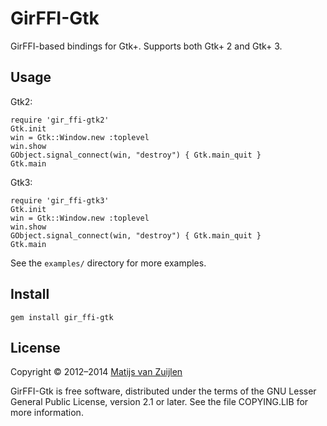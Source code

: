 # GirFFI-Gtk

GirFFI-based bindings for Gtk+. Supports both Gtk+ 2 and Gtk+ 3.

## Usage

Gtk2:

    require 'gir_ffi-gtk2'
    Gtk.init
    win = Gtk::Window.new :toplevel
    win.show
    GObject.signal_connect(win, "destroy") { Gtk.main_quit }
    Gtk.main

Gtk3:

    require 'gir_ffi-gtk3'
    Gtk.init
    win = Gtk::Window.new :toplevel
    win.show
    GObject.signal_connect(win, "destroy") { Gtk.main_quit }
    Gtk.main

See the `examples/` directory for more examples.

## Install

    gem install gir_ffi-gtk

## License

Copyright &copy; 2012&ndash;2014 [Matijs van Zuijlen](http://www.matijs.net)

GirFFI-Gtk is free software, distributed under the terms of the GNU Lesser
General Public License, version 2.1 or later. See the file COPYING.LIB for
more information.
